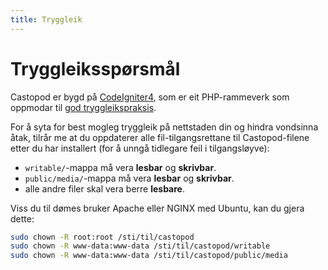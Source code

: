 ```yaml
---
title: Tryggleik
---
```


# Tryggleiksspørsmål

Castopod er bygd på [CodeIgniter4](https://codeigniter.com/), som er eit
PHP-rammeverk som oppmodar til
[god tryggleikspraksis](https://codeigniter.com/user_guide/concepts/security.html).

For å syta for best mogleg tryggleik på nettstaden din og hindra vondsinna åtak,
tilrår me at du oppdaterer alle fil-tilgangsrettane til Castopod-filene etter du
har installert (for å unngå tidlegare feil i tilgangsløyve):

- `writable/`-mappa må vera **lesbar** og **skrivbar**.
- `public/media/`-mappa må vera **lesbar** og **skrivbar**.
- alle andre filer skal vera berre **lesbare**.

Viss du til dømes bruker Apache eller NGINX med Ubuntu, kan du gjera dette:

```bash
sudo chown -R root:root /sti/til/castopod
sudo chown -R www-data:www-data /sti/til/castopod/writable
sudo chown -R www-data:www-data /sti/til/castopod/public/media
```

